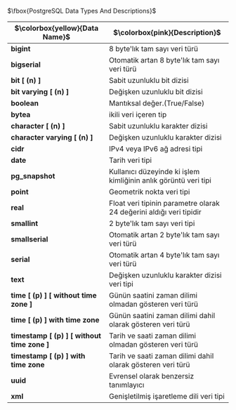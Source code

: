  $\fbox{PostgreSQL Data Types And Descriptions}$

| $\colorbox{yellow}{Data Name}$ | $\colorbox{pink}{Description}$ |     
| ------------- | ------------- |
| **bigint** | 8 byte'lık tam sayı veri türü |
| **bigserial** | Otomatik artan 8 byte'lık tam sayı veri türü |                                            
| **bit [ (n) ]** | Sabit uzunluklu bit dizisi |
| **bit varying [ (n) ]** | Değişken uzunluklu bit dizisi |
| **boolean** | Mantıksal değer.(True/False) | 
| **bytea** | ikili veri içeren tip | 
| **character [ (n) ]** | Sabit uzunluklu karakter dizisi |
| **character varying [ (n) ]** | Değişken uzunluklu karakter dizisi |
| **cidr** | IPv4 veya IPv6 ağ adresi tipi |
| **date** | Tarih veri tipi |
| **pg_snapshot** | Kullanıcı düzeyinde ki işlem kimliğinin anlık görüntü veri tipi |
| **point** | Geometrik nokta veri tipi |
| **real** | Float veri tipinin parametre olarak 24 değerini aldığı veri tipidir |
| **smallint** | 2 byte'lık tam sayı veri tipi |
| **smallserial** | Otomatik artan 2 byte'lık tam sayı veri türü |
| **serial** | Otomatik artan 4 byte'lık tam sayı veri türü |
| **text**| Değişken uzunluklu karakter dizisi veri tipi |
| **time [ (p) ] [ without time zone ]** | Günün saatini zaman dilimi olmadan gösteren veri türü |
| **time [ (p) ] with time zone** | Günün saatini zaman dilimi dahil olarak gösteren veri türü |
| **timestamp [ (p) ] [ without time zone ]** | Tarih ve saati zaman dilimi olmadan gösteren veri türü |
| **timestamp [ (p) ] with time zone** | Tarih ve saati zaman dilimi dahil olarak gösteren veri türü |
| **uuid** | Evrensel olarak benzersiz tanımlayıcı |
| **xml** | Genişletilmiş işaretleme dili veri tipi |




 



